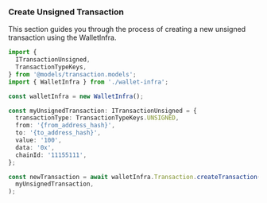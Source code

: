 ### Create Unsigned Transaction

This section guides you through the process of creating a new unsigned transaction using the WalletInfra.

```ts
import {
  ITransactionUnsigned,
  TransactionTypeKeys,
} from '@models/transaction.models';
import { WalletInfra } from './wallet-infra';

const walletInfra = new WalletInfra();

const myUnsignedTransaction: ITransactionUnsigned = {
  transactionType: TransactionTypeKeys.UNSIGNED,
  from: '{from_address_hash}',
  to: '{to_address_hash}',
  value: '100',
  data: '0x',
  chainId: '11155111',
};

const newTransaction = await walletInfra.Transaction.createTransaction(
  myUnsignedTransaction,
);
```
